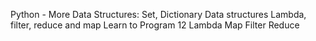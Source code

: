 Python - More Data Structures: Set, Dictionary
Data structures
Lambda, filter, reduce and map
Learn to Program 12 Lambda Map Filter Reduce
